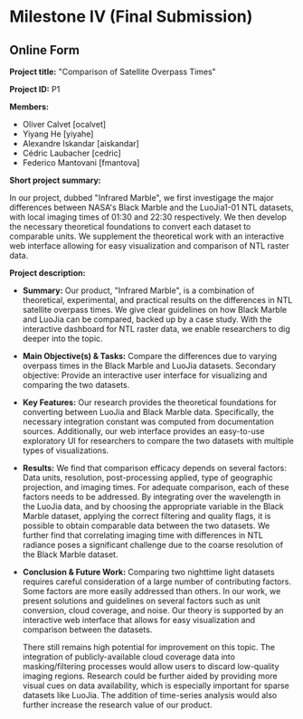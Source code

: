 # Milestone IV (Final Submission)

## Online Form

**Project title:** "Comparison of Satellite Overpass Times"

**Project ID:** P1

**Members:**

-   Oliver Calvet [ocalvet]
-   Yiyang He [yiyahe]
-   Alexandre Iskandar [aiskandar]
-   Cédric Laubacher [cedric]
-   Federico Mantovani [fmantova]

**Short project summary:**

In our project, dubbed "Infrared Marble", we first investigage the major differences between NASA's Black Marble and the
LuoJia1-01 NTL datasets, with local imaging times of 01:30 and 22:30 respectively. We then develop the necessary
theoretical foundations to convert each dataset to comparable units. We supplement the theoretical work with an
interactive web interface allowing for easy visualization and comparison of NTL raster data.

**Project description:**

-   **Summary:** Our product, "Infrared Marble", is a combination of theoretical, experimental, and practical results on
    the differences in NTL satellite overpass times. We give clear guidelines on how Black Marble and LuoJia can be
    compared, backed up by a case study. With the interactive dashboard for NTL raster data, we enable researchers to
    dig deeper into the topic.

-   **Main Objective(s) & Tasks:** Compare the differences due to varying overpass times in the Black Marble and LuoJia
    datasets. Secondary objective: Provide an interactive user interface for visualizing and comparing the two datasets.

-   **Key Features:** Our research provides the theoretical foundations for converting between LuoJia and Black Marble
    data. Specifically, the necessary integration constant was computed from documentation sources. Additionally, our
    web interface provides an easy-to-use exploratory UI for researchers to compare the two datasets with multiple types
    of visualizations.

-   **Results:** We find that comparison efficacy depends on several factors: Data units, resolution, post-processing
    applied, type of geographic projection, and imaging times. For adequate comparison, each of these factors needs to
    be addressed. By integrating over the wavelength in the LuoJia data, and by choosing the appropriate variable in the
    Black Marble dataset, applying the correct filtering and quality flags, it is possible to obtain comparable data
    between the two datasets. We further find that correlating imaging time with differences in NTL radiance poses a
    significant challenge due to the coarse resolution of the Black Marble dataset.

-   **Conclusion & Future Work:** Comparing two nighttime light datasets requires careful consideration of a large
    number of contributing factors. Some factors are more easily addressed than others. In our work, we present
    solutions and guidelines on several factors such as unit conversion, cloud coverage, and noise. Our theory is
    supported by an interactive web interface that allows for easy visualization and comparison between the datasets.

    There still remains high potential for improvement on this topic. The integration of publicly-available cloud
    coverage data into masking/filtering processes would allow users to discard low-quality imaging regions. Research
    could be further aided by providing more visual cues on data availability, which is especially important for sparse
    datasets like LuoJia. The addition of time-series analysis would also further increase the research value of our
    product.
